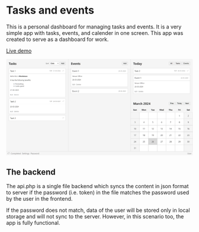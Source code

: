 # Tasks and events

This is a personal dashboard for managing tasks and events. It is a very simple app with tasks, events, and calender in one screen. This app was created to serve as a dashboard for work. 

[Live demo](https://reactivematter.github.io/tasks-and-events/)

![screenshot](screenshot.png)

## The backend

The api.php is a single file backend which syncs the content in json format to server if the password (i.e. token) in the file matches the password used by the user in the frontend.

If the password does not match, data of the user will be stored only in local storage and will not sync to the server. However, in this scenario too, the app is fully functional.
